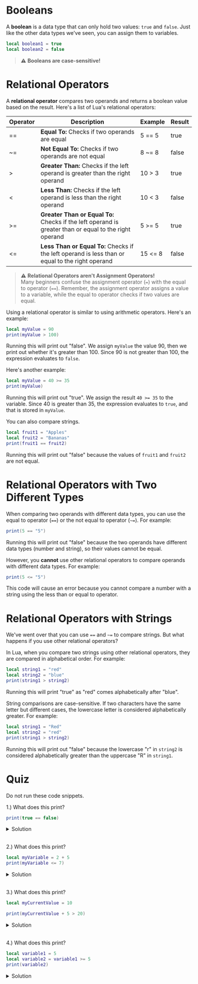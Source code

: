 # Booleans

A **boolean** is a data type that can only hold two values: `true` and `false`. Just like the other data types we've seen, you can assign them to variables.

```lua
local boolean1 = true
local boolean2 = false
```

>⚠️ **Booleans are case-sensitive!**

# Relational Operators

A **relational operator** compares two operands and returns a boolean value based on the result. Here's a list of Lua's relational operators:

| Operator | Description | Example | Result
| --- | ----------- | ----------- | --- |
| == | **Equal To:** Checks if two operands are equal | 5 == 5 | true |
| ~= | **Not Equal To:** Checks if two operands are not equal | 8 ~= 8 | false |
| > | **Greater Than:** Checks if the left operand is greater than the right operand | 10 > 3  | true |
| < | **Less Than:** Checks if the left operand is less than the right operand | 10 < 3 | false |
| >= | **Greater Than or Equal To:** Checks if the left operand is greater than or equal to the right operand | 5 >= 5 | true |
| <= | **Less Than or Equal To:** Checks if the left operand is less than or equal to the right operand | 15 <= 8 | false |

>⚠️ **Relational Operators aren't Assignment Operators!**
><br>
>Many beginners confuse the assignment operator (`=`) with the equal to operator (`==`). Remember, the assignment operator assigns a value to a variable, while the equal to operator checks if two values are equal.

Using a relational operator is similar to using arithmetic operators. Here's an example:

```lua
local myValue = 90
print(myValue > 100)
```

Running this will print out "false". We assign `myValue` the value 90, then we print out whether it's greater than 100. Since 90 is not greater than 100, the expression evaluates to `false`.

Here's another example:

```lua
local myValue = 40 >= 35
print(myValue)
```

Running this will print out "true". We assign the result `40 >= 35` to the variable. Since 40 is greater than 35, the expression evaluates to `true`, and that is stored in `myValue`.

You can also compare strings.

```lua
local fruit1 = "Apples"
local fruit2 = "Bananas"
print(fruit1 == fruit2)
```

Running this will print out "false" because the values of `fruit1` and `fruit2` are not equal.

# Relational Operators with Two Different Types

When comparing two operands with different data types, you can use the equal to operator (`==`) or the not equal to operator (`~=`). For example:

```lua
print(5 == "5")
```

Running this will print out "false" because the two operands have different data types (number and string), so their values cannot be equal.

However, you **cannot** use other relational operators to compare operands with different data types. For example:

```lua
print(5 <= "5")
```

This code will cause an error because you cannot compare a number with a string using the less than or equal to operator.

# Relational Operators with Strings

We've went over that you can use `==` and `~=` to compare strings. But what happens if you use other relational operators?

In Lua, when you compare two strings using other relational operators, they are compared in alphabetical order. For example:

```lua
local string1 = "red"
local string2 = "blue"
print(string1 > string2)
```

Running this will print "true" as "red" comes alphabetically after "blue".

String comparisons are case-sensitive. If two characters have the same letter but different cases, the lowercase letter is considered alphabetically greater. For example:

```lua
local string1 = "Red"
local string2 = "red"
print(string1 > string2)
```

Running this will print out "false" because the lowercase "r" in `string2` is considered alphabetically greater than the uppercase "R" in `string1`.

# Quiz

Do not run these code snippets.

1.) What does this print?

```lua
print(true == false)
```

<details>
  <summary>Solution</summary>
  false
</details>
<br>

2.) What does this print?

```lua
local myVariable = 2 + 5
print(myVariable <= 7)
```

<details>
  <summary>Solution</summary>
  true
</details>
<br>

3.) What does this print?

```lua
local myCurrentValue = 10

print(myCurrentValue + 5 > 20)
```

<details>
  <summary>Solution</summary>
  false
</details>
<br>

4.) What does this print?

```lua
local variable1 = 5
local variable2 = variable1 >= 5
print(variable2)
```

<details>
  <summary>Solution</summary>
  true
</details>
<br>
